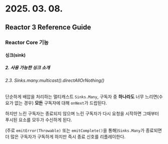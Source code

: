 # 2025. 03. 08.

## Reactor 3 Reference Guide

### Reactor Core 기능

#### 싱크(sink)

##### 2. 사용 가능한 싱크 소개

###### 2.3. Sinks.many.multicast().directAllOrNothing()

단순하게 배압을 처리하는 멀티캐스트 `Sinks.Many`, 구독자 중 **하나라도** 너무 느리면(수요가 없는 경우) **모든** 구독자에 대해 `onNext`가 드랍된다.

하지만 느린 구독자는 종료되지 않으며 느린 구독자가 다시 요청을 시작하면 그때부터 푸시된 요소를 모두가 수신하게 된다.

(주로 `emitError(Throwable)` 또는 `emitComplete()`을 통해)`Sinks.Many`가 종료되면 더 많은 구독자가 구독하게 하지만 즉시 종료 신호를 리플레이한다.



